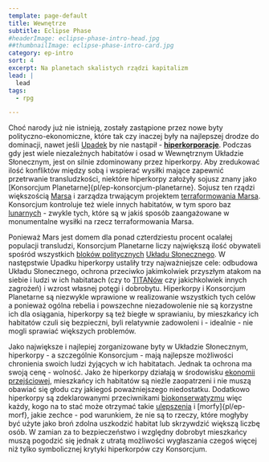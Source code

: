 ```yaml
---
template: page-default
title: Wewnętrze
subtitle: Eclipse Phase
#headerImage: eclipse-phase-intro-head.jpg
##thumbnailImage: eclipse-phase-intro-card.jpg
category: ep-intro
sort: 4
excerpt: Na planetach skalistych rządzi kapitalizm
lead: |
  lead
tags:
  - rpg

---
```

Choć narody już nie istnieją, zostały zastąpione przez nowe byty polityczno-ekonomiczne, które tak czy inaczej były na najlepszej drodze do dominacji, nawet jeśli [Upadek](./Intro/Upadek.md) by nie nastąpił - **[hiperkorporacje](../Encyklopedia/Hiperkorpy.md)**. Podczas gdy jest wiele niezależnych habitatów i osad w Wewnętrznym Układzie Słonecznym, jest on silnie zdominowany przez hiperkorpy. Aby zredukować ilość konfliktów między sobą i wspierać wysiłki mające zapewnić przetrwanie transludzkości, niektóre hiperkorpy założyły sojusz znany jako [Konsorcjum Planetarne]{pl/ep-konsorcjum-planetarne}. Sojusz ten rządzi większością [Marsa](#) i zarządza trwającym projektem [terraformowania Marsa](../Encyklopedia/Terraformowanie-Marsa.md). Konsorcjum kontroluje też wiele innych habitatów, w tym sporo baz [lunarnych](Luna.md) - zwykle tych, które są w jakiś sposób zaangażowane w monumentalne wysiłki na rzecz terraformowania Marsa.

Ponieważ Mars jest domem dla ponad czterdziestu procent ocalałej populacji transludzi, Konsorcjum Planetarne liczy największą ilość obywateli spośród wszystkich [bloków politycznych]((../Encyklopedia/Bloki-polityczne.md)) [Układu Słonecznego]((#)). W następstwie Upadku hiperkorpy ustaliły trzy najważniejsze cele: odbudowa Układu Słonecznego, ochrona przeciwko jakimkolwiek przyszłym atakom na siebie i ludzi w ich habitatach (czy to [TITANów](#) czy jakichkolwiek innych zagrożeń) i wzrost własnej potęgi i dobrobytu. Hiperkorpy i Konsorcjum Planetarne są niezwykle wprawione w realizowanie wszystkich tych celów a ponieważ ogólna rebelia i powszechne niezadowolenie nie są korzystne ich dla osiągania, hiperkorpy są też biegłe w sprawianiu, by mieszkańcy ich habitatów czuli się bezpieczni, byli relatywnie zadowoleni i - idealnie - nie mogli sprawiać większych problemów.

Jako największe i najlepiej zorganizowane byty w Układzie Słonecznym, hiperkorpy - a szczególnie Konsorcjum - mają najlepsze możliwości chronienia swoich ludzi żyjących w ich habitatach. Jednak ta ochrona ma swoją cenę - wolność. Jako że hiperkorpy działają w środowisku [ekonomii przejściowej](#), mieszkańcy ich habitatów są nieźle zaopatrzeni i nie muszą obawiać się głodu czy jakiegoś poważniejszego niedostatku. Dodatkowo hiperkorpy są zdeklarowanymi przeciwnikami [biokonserwatyzmu](Biokonserwatysci.md) więc każdy, kogo na to stać może otrzymać takie [ulepszenia](./Encyklopedia/Ulepszenia.md) i [morfy]{pl/ep-morf}, jakie zechce - pod warunkiem, że nie są to rzeczy, które mogłyby być użyte jako broń zdolna uszkodzić habitat lub skrzywdzić większą liczbę osób. W zamian za to bezpieczeństwo i względny dobrobyt mieszkańcy muszą pogodzić się jednak z utratą możliwości wygłaszania czegoś więcej niż tylko symbolicznej krytyki hiperkorpów czy Konsorcjum.
